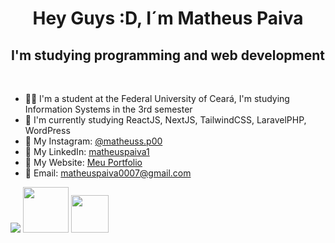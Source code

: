 <h1 align="center"> Hey Guys :D, I´m Matheus Paiva </h1>
<h2 align="center"> I'm studying programming and web development </h2>
<br>


<ul>
<li> 👨‍💻 I'm a student at the Federal University of Ceará, I'm studying Information Systems in the 3rd semester  </b>
<li> 📕 I'm currently studying ReactJS, NextJS, TailwindCSS, LaravelPHP, WordPress </b>
<li> 📸 My Instagram: <a href = "https://www.instagram.com/matheuss.p00/"> @matheuss.p00 </a>
<li> 🪪 My LinkedIn: <a href = "https://www.linkedin.com/in/matheus-paiva-51b1751b1/"> matheuspaiva1 </a>
<li> 📩 My Website: <a href = "https://meu-portfolio-zeta-two.vercel.app/">Meu Portfolio</a>
<li> 📩 Email: <a href = "matheuspaiva0007@gmail.com"> matheuspaiva0007@gmail.com </a>


</ul>

 <img src="https://img.shields.io/badge/javascript%20-%23323330.svg?&style=for-the-badge&logo=javascript&logoColor=%23F7DF1E"> <img src="https://img.shields.io/badge/html-%23239120.svg?&style=flat-square&logo=html5&logoColor=white" width="73px"> <img src="https://img.shields.io/badge/css-%23239120.svg?&style=flat-square&logo=css3&logoColor=white" width="60px"> 
